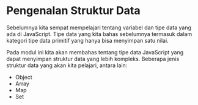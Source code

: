 # Pengenalan Struktur Data

Sebelumnya kita sempat mempelajari tentang variabel dan tipe data yang ada di JavaScript. Tipe data yang kita bahas sebelumnya termasuk dalam kategori tipe data primitif yang hanya bisa menyimpan satu nilai.

Pada modul ini kita akan membahas tentang tipe data JavaScript yang dapat menyimpan struktur data yang lebih kompleks. Beberapa jenis struktur data yang akan kita pelajari, antara lain:

- Object
- Array
- Map
- Set
